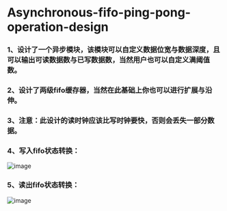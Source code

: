 # Asynchronous-fifo-ping-pong-operation-design
### 1、设计了一个异步模块，该模块可以自定义数据位宽与数据深度，且可以输出可读数据数与已写数据数，当然用户也可以自定义满阈值数。

### 2、设计了两级fifo缓存器，当然在此基础上你也可以进行扩展与沿伸。

### 3、注意：此设计的读时钟应该比写时钟要快，否则会丢失一部分数据。

### 4、写入fifo状态转换：

![image](https://user-images.githubusercontent.com/71707557/183433642-9b70262f-eb4a-44f7-9bf4-8f383385b307.png)

### 5、读出fifo状态转换：

![image](https://user-images.githubusercontent.com/71707557/183387602-85559181-7497-4644-99df-64c5e13adab6.png)
